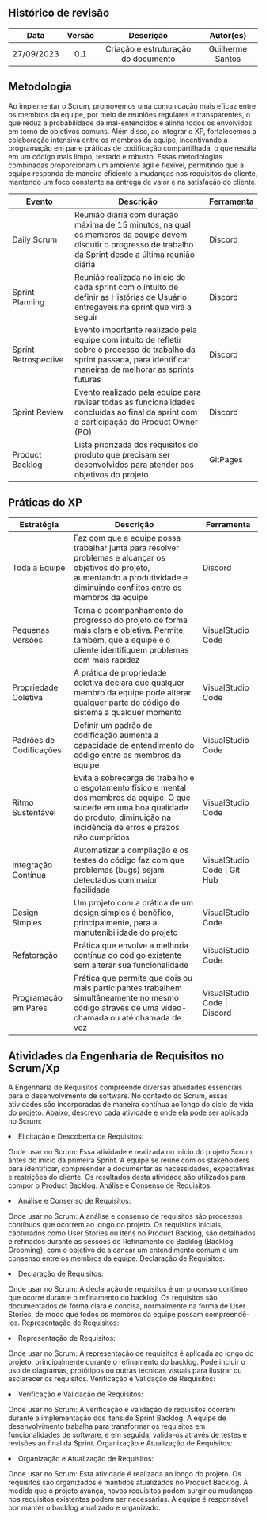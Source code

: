 ## Histórico de revisão

|    Data    | Versão |              Descrição              |  Autor(es)  |
| :--------: | :----: | :---------------------------------: | :---------: |
| 27/09/2023 |  0.1   | Criação e estruturação do documento | Guilherme Santos|

## Metodologia

 Ao implementar o Scrum, promovemos uma comunicação mais eficaz entre os membros da equipe, por meio de reuniões regulares e transparentes, o que reduz a probabilidade de mal-entendidos e alinha todos os envolvidos em torno de objetivos comuns. Além disso, ao integrar o XP, fortalecemos a colaboração intensiva entre os membros da equipe, incentivando a programação em par e práticas de codificação compartilhada, o que resulta em um código mais limpo, testado e robusto. Essas metodologias combinadas proporcionam um ambiente ágil e flexível, permitindo que a equipe responda de maneira eficiente a mudanças nos requisitos do cliente, mantendo um foco constante na entrega de valor e na satisfação do cliente.

| Evento               | Descrição                                                                                                                                                                | Ferramenta |
| -------------------- | ------------------------------------------------------------------------------------------------------------------------------------------------------------------------ | ---------- |
| Daily Scrum          | Reunião diária com duração máxima de 15 minutos, na qual os membros da equipe devem discutir o progresso de trabalho da Sprint desde a última reunião diária             | Discord    |
| Sprint Planning      | Reunião realizada no inicio de cada sprint com o intuito de definir as Histórias de Usuário entregáveis na sprint que virá a seguir                                      | Discord    |
| Sprint Retrospective | Evento importante realizado pela equipe com intuito de refletir sobre o processo de trabalho da sprint passada, para identificar maneiras de melhorar as sprints futuras | Discord    |
| Sprint Review        | Evento realizado pela equipe para revisar todas as funcionalidades concluídas ao final da sprint com a participação do Product Owner (PO)                                | Discord    |
| Product Backlog      | Lista priorizada dos requisitos do produto que precisam ser desenvolvidos para atender aos objetivos do projeto                                                          | GitPages       |

## Práticas do XP

| Estratégia              | Descrição                                                                                                                                                                                    | Ferramenta                   |
| ----------------------- | -------------------------------------------------------------------------------------------------------------------------------------------------------------------------------------------- | ---------------------------- |
| Toda a Equipe           | Faz com que a equipe possa trabalhar junta para resolver problemas e alcançar os objetivos do projeto, aumentando a produtividade e diminuindo conflitos entre os membros da equipe          | Discord                      |
| Pequenas Versões        | Torna o acompanhamento do progresso do projeto de forma mais clara e objetiva. Permite, também, que a equipe e o cliente identifiquem problemas com mais rapidez                             | VisualStudio Code            |
| Propriedade Coletiva    | A prática de propriedade coletiva declara que qualquer membro da equipe pode alterar qualquer parte do código do sistema a qualquer momento                                                  | VisualStudio Code            |
| Padrões de Codificações | Definir um padrão de codificação aumenta a capacidade de entendimento do código entre os membros da equipe                                                                                   | VisualStudio Code            |
| Ritmo Sustentável       | Evita a sobrecarga de trabalho e o esgotamento físico e mental dos membros da equipe. O que sucede em uma boa qualidade do produto, diminuição na incidência de erros e prazos não cumpridos | VisualStudio Code            |                                                                                              
| Integração Contínua     | Automatizar a compilação e os testes do código faz com que problemas (bugs) sejam detectados com maior facilidade                                                                            | VisualStudio Code \| Git Hub |
| Design Simples          | Um projeto com a prática de um design simples é benéfico, principalmente, para a manutenibilidade do projeto                                                                                 | VisualStudio Code            |
| Refatoração             | Prática que envolve a melhoria contínua do código existente sem alterar sua funcionalidade                                                                                                   | VisualStudio Code            |         |
| Programação em Pares    | Prática que permite que dois ou mais participantes trabalhem simultâneamente no mesmo código através de uma vídeo-chamada ou até chamada de voz                                              | VisualStudio Code \| Discord |


## Atividades da Engenharia de Requisitos no Scrum/Xp

A Engenharia de Requisitos compreende diversas atividades essenciais para o desenvolvimento de software. No contexto do Scrum, essas atividades são incorporadas de maneira contínua ao longo do ciclo de vida do projeto. Abaixo, descrevo cada atividade e onde ela pode ser aplicada no Scrum:

<li>Elicitação e Descoberta de Requisitos:</li>

Onde usar no Scrum: Essa atividade é realizada no início do projeto Scrum, antes do início da primeira Sprint. A equipe se reúne com os stakeholders para identificar, compreender e documentar as necessidades, expectativas e restrições do cliente. Os resultados desta atividade são utilizados para compor o Product Backlog.
Análise e Consenso de Requisitos:

<li>Análise e Consenso de Requisitos:</li>

Onde usar no Scrum: A análise e consenso de requisitos são processos contínuos que ocorrem ao longo do projeto. Os requisitos iniciais, capturados como User Stories ou itens no Product Backlog, são detalhados e refinados durante as sessões de Refinamento de Backlog (Backlog Grooming), com o objetivo de alcançar um entendimento comum e um consenso entre os membros da equipe.
Declaração de Requisitos:

<li>Declaração de Requisitos:</li>

Onde usar no Scrum: A declaração de requisitos é um processo contínuo que ocorre durante o refinamento do backlog. Os requisitos são documentados de forma clara e concisa, normalmente na forma de User Stories, de modo que todos os membros da equipe possam compreendê-los.
Representação de Requisitos:

<li>Representação de Requisitos:</li>

Onde usar no Scrum: A representação de requisitos é aplicada ao longo do projeto, principalmente durante o refinamento do backlog. Pode incluir o uso de diagramas, protótipos ou outras técnicas visuais para ilustrar ou esclarecer os requisitos.
Verificação e Validação de Requisitos:

<li>Verificação e Validação de Requisitos:</li>

Onde usar no Scrum: A verificação e validação de requisitos ocorrem durante a implementação dos itens do Sprint Backlog. A equipe de desenvolvimento trabalha para transformar os requisitos em funcionalidades de software, e em seguida, valida-os através de testes e revisões ao final da Sprint.
Organização e Atualização de Requisitos:

<li>Organização e Atualização de Requisitos:</li>

Onde usar no Scrum: Esta atividade é realizada ao longo do projeto. Os requisitos são organizados e mantidos atualizados no Product Backlog. À medida que o projeto avança, novos requisitos podem surgir ou mudanças nos requisitos existentes podem ser necessárias. A equipe é responsável por manter o backlog atualizado e organizado.


